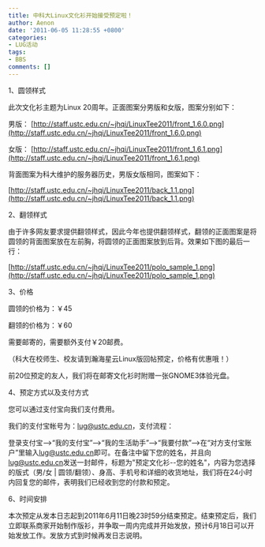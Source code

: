 ```yaml
---
title: 中科大Linux文化衫开始接受预定啦！
author: Aenon
date: '2011-06-05 11:28:55 +0800'
categories:
- LUG活动
tags:
- BBS
comments: []
---
```

1、圆领样式

此次文化衫主题为Linux 20周年。正面图案分男版和女版，图案分别如下：

男版： [http://staff.ustc.edu.cn/~jhqi/LinuxTee2011/front_1.6.0.png](http://staff.ustc.edu.cn/~jhqi/LinuxTee2011/front_1.6.0.png)

女版： [http://staff.ustc.edu.cn/~jhqi/LinuxTee2011/front_1.6.1.png](http://staff.ustc.edu.cn/~jhqi/LinuxTee2011/front_1.6.1.png)

背面图案为科大维护的服务器历史，男版女版相同，图案如下：

[http://staff.ustc.edu.cn/~jhqi/LinuxTee2011/back_1.1.png](http://staff.ustc.edu.cn/~jhqi/LinuxTee2011/back_1.1.png)

2、翻领样式

由于许多网友要求提供翻领样式，因此今年也提供翻领样式，翻领的正面图案是将圆领的背面图案放在左前胸，将圆领的正面图案放到后背。效果如下图的最后一行：

[http://staff.ustc.edu.cn/~jhqi/LinuxTee2011/polo_sample_1.png](http://staff.ustc.edu.cn/~jhqi/LinuxTee2011/polo_sample_1.png)

3、价格

圆领的价格为：￥45

翻领的价格为：￥60

需要邮寄的，需要额外支付￥20邮费。

（科大在校师生、校友请到瀚海星云Linux版回帖预定，价格有优惠哦！）

前20位预定的友人，我们将在邮寄文化衫时附赠一张GNOME3体验光盘。

4、预定方式以及支付方式

您可以通过支付宝向我们支付费用。

我们的支付宝帐号为：[lug@ustc.edu.cn](mailto:lug@ustc.edu.cn)，支付流程：

登录支付宝-->“我的支付宝”-->“我的生活助手”-->“我要付款”-->在“对方支付宝账户”里输入[lug@ustc.edu.cn](mailto:lug@ustc.edu.cn)即可。在备注中留下您的姓名，并且向[lug@ustc.edu.cn](mailto:lug@ustc.edu.cn)发送一封邮件，标题为"预定文化衫--您的姓名"，内容为您选择的版式（男/女 | 圆领/翻领）、身高、手机号和详细的收货地址，我们将在24小时内回复您的邮件，表明我们已经收到您的付款和预定。

6、时间安排

本次预定从发本日志起到2011年6月11日晚23时59分结束预定。结束预定后，我们立即联系商家开始制作版衫，并争取一周内完成并开始发放，预计6月18日可以开始发放工作。发放方式到时候再发日志说明。
